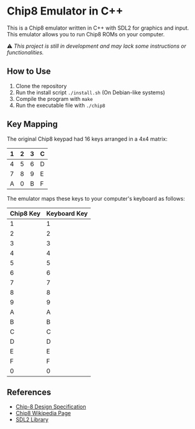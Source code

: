 # Chip8 Emulator in C++

This is a Chip8 emulator written in C++ with SDL2 for graphics and input. This emulator allows you to run Chip8 ROMs on your computer.

⚠ *This project is still in development and may lack some instructions or functionalities.*

## How to Use

1. Clone the repository
2. Run the install script `./install.sh` (On Debian-like systems)
3. Compile the program with `make`
4. Run the executable file with `./chip8`

## Key Mapping

The original Chip8 keypad had 16 keys arranged in a 4x4 matrix:

| 1 | 2 | 3 | C |
|---|---|---|---|
| 4 | 5 | 6 | D |
| 7 | 8 | 9 | E |
| A | 0 | B | F |

The emulator maps these keys to your computer's keyboard as follows:

| Chip8 Key | Keyboard Key |
|-----------|--------------|
| 1         | 1            |
| 2         | 2            |
| 3         | 3            |
| 4         | 4            |
| 5         | 5            |
| 6         | 6            |
| 7         | 7            |
| 8         | 8            |
| 9         | 9            |
| A         | A            |
| B         | B            |
| C         | C            |
| D         | D            |
| E         | E            |
| F         | F            |
| 0         | 0            |

## References

- [Chip-8 Design Specification](http://www.cs.columbia.edu/~sedwards/classes/2016/4840-spring/designs/Chip8.pdf)
- [Chip8 Wikipedia Page](https://en.wikipedia.org/wiki/CHIP-8)
- [SDL2 Library](https://www.libsdl.org/)
